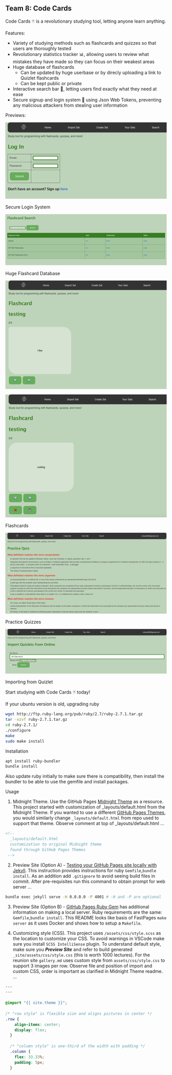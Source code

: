 ## Team 8: Code Cards

Code Cards 🃏 is a revolutionary studying tool, letting anyone learn anything. 

Features:
- Variety of studying methods such as flashcards and quizzes so that users are thoroughly tested
- Revolutionary statistics tracker 📊, allowing users to review what mistakes they have made so they can focus on their weakest areas
- Huge database of flashcards 
  - Can be updated by huge userbase or by direcly uploading a link to Quizlet flashcards
  - Can be kept public or private
- Interactive search bar 🔎, letting users find exactly what they need at ease
- Secure signup and login system 🔑 using Json Web Tokens, preventing any malicious attackers from stealing user information

Previews:

![Login](assets/img/previews/Screenshot%202023-02-26%20at%207.28.11%20PM.png)

Secure Login System

![Search](assets/img/previews/Screenshot%202023-02-26%20at%207.29.12%20PM.png)

Huge Flashcard Database

![Flashcards 1](assets/img/previews/Screenshot%202023-02-26%20at%207.30.42%20PM.png)

![Flashcards 2](assets/img/previews/Screenshot%202023-02-26%20at%207.30.05%20PM.png)

Flashcards

![Quizzes](assets/img/previews/Screenshot%202023-02-26%20at%207.32.57%20PM.png)

Practice Quizzes

![Importing](assets/img/previews/Screenshot%202023-02-26%20at%207.31.45%20PM.png)

Importing from Quizlet



Start studying with Code Cards 🃏 today!


If your ubuntu version is old, upgrading ruby
```bash
wget http://ftp.ruby-lang.org/pub/ruby/2.7/ruby-2.7.1.tar.gz
tar -xzvf ruby-2.7.1.tar.gz
cd ruby-2.7.1/
./configure
make
sudo make install
```

Installation
```bash
apt install ruby-bundler
bundle install
```
Also update ruby initially to make sure there is compatibility, then install the bundler to be able to use the gemfile and install packages.

Usage

1. Midnight Theme. Use the GitHub Pages [Midnight Theme](https://github.com/pages-themes/midnight/blob/master/README.md) as a resource.  This project started with customization of _layouts/default.html from the Midnight Theme.  If you wanted to use a different [GitHub Pages Themes](https://pages.github.com/themes/), you would similarly change `_layouts/default.html` from repo used to support that theme.  Observe comment at top of _layouts/default.html ...

```html
<!-- 
  _layouts/default.html
  customization to original Midnight theme 
  found through GitHub Pages Themes
 -->
```

2. Preview Site (Option A) - [Testing your GitHub Pages site locally with Jekyll](https://docs.github.com/en/pages/setting-up-a-github-pages-site-with-jekyll/testing-your-github-pages-site-locally-with-jekyll).  This instruction provides instructions for ruby `Gemfile`,`bundle install`.  As an addition add `.gitignore` to avoid seeing build files in commit.   After pre-requisites run this command to obtain prompt for web server ...

```bash
bundle exec jekyll serve -H 0.0.0.0 -P 4001 # -H and -P are optional
```

3. Preview Site (Option B) - [GitHub Pages Ruby Gem](https://github.com/github/pages-gem) has additional information on making a local server.  Ruby requirements are the same: `Gemfile`,`bundle install`.   This README looks like basis of FastPages `make server` as it uses Docker and shows how to setup a `Makefile`.

4. Customizing style (CSS).  This project uses `/assets/css/style.scss` as the location to customize your CSS. To avoid warnings in VSCode make sure you install `SCSS IntelliSense` plugin.  To understand default style, make sure you ***Preview Site*** and refer to build generated `_site/assets/css/style.css` (this is worth 1000 lectures).  For the reunion site `gallery.md` uses custom style from `assets/css/style.css` to support 3 images per row.  Observe file and position of import and custom CSS, order is important as clarified in Midnight Theme readme. ...

```css
---
---

@import "{{ site.theme }}";

/* "row style" is flexible size and aligns pictures in center */
.row {
    align-items: center;
    display: flex;
  }
  
  /* "column style" is one-third of the width with padding */
  .column {
    flex: 33.33%;
    padding: 5px;
  }
```

